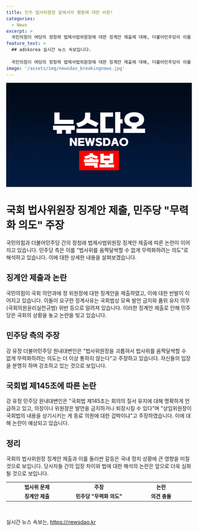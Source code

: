 ```yaml
---
title: 민주 법사위원장 앞에서의 행동에 대한 비판!
categories:
  - News
excerpt: >
  국민의힘이 여당의 정청래 법제사법위원장에 대한 징계안 제출에 대해, 더불어민주당이 이를 법사위원장을 괴롭혀 무력화하려는 의도라고 비난하고 있다. 정 위원장의 행동을 비판하며, 국회법의 내용을 상기시키는 게 동료 의원에 대한 겁박인지 물었다. 또한, 국민의힘에게 국회를 파행시키려는 의도인지 국민이 지켜보고 있다고 경고했다. 
feature_text: >
  ## adskorea 실시간 뉴스 속보입니다.

  국민의힘이 여당의 정청래 법제사법위원장에 대한 징계안 제출에 대해, 더불어민주당이 이를 법사위원장을 괴롭혀 무력화하려는 의도라고 비난하고 있다. 정 위원장의 행동을 비판하며, 국회법의 내용을 상기시키는 게 동료 의원에 대한 겁박인지 물었다. 또한, 국민의힘에게 국회를 파행시키려는 의도인지 국민이 지켜보고 있다고 경고했다. 
image: '/assets/img/newsdao_breakingnews.jpg'
---
```


<p><img src="/assets/img/newsdao_breakingnews.jpg" alt="adskorea 속보" /></p>

<h1 data-ke-size="size26">국회 법사위원장 징계안 제출, 민주당 "무력화 의도" 주장</h1>

<p data-ke-size="size16">국민의힘과 더불어민주당 간의 정청래 법제사법위원장 징계안 제출에 따른 논란이 이어지고 있습니다. 민주당 측은 이를 "법사위를 옴짝달싹할 수 없게 무력화하려는 의도"로 해석하고 있습니다. 이에 대한 상세한 내용을 살펴보겠습니다.</p>

<h2 data-ke-size="size24">징계안 제출과 논란</h2>

<p data-ke-size="size16">국민의힘이 국회 의안과에 정 위원장에 대한 징계안을 제출하였고, 이에 대한 반발이 이어지고 있습니다. 이들이 요구한 징계사유는 국회법상 모욕 발언 금지와 품위 유지 의무(국회의원윤리실천규범) 위반 등으로 알려져 있습니다. 이러한 징계안 제출로 인해 민주당은 국회의 상황을 놓고 논란을 빚고 있습니다.</p>

<h2 data-ke-size="size24">민주당 측의 주장</h2>

<p data-ke-size="size16">강 유정 더불어민주당 원내대변인은 "법사위원장을 괴롭혀서 법사위를 옴짝달싹할 수 없게 무력화하려는 의도는 더 이상 통하지 않는다"고 주장하고 있습니다. 자신들의 입장을 분명히 하며 강조하고 있는 것으로 보입니다.</p>

<h2 data-ke-size="size24">국회법 제145조에 따른 논란</h2>

<p data-ke-size="size16">강 유정 민주당 원내대변인은 "국회법 제145조는 회의의 질서 유지에 대해 명확하게 언급하고 있고, 의장이나 위원장은 발언을 금지하거나 퇴장시킬 수 있다"며 "상임위원장이 국회법의 내용을 상기시키는 게 동료 의원에 대한 겁박이냐"고 주장하였습니다. 이에 대해 논란이 예상되고 있습니다.</p>

<h2 data-ke-size="size24">정리</h2>

<p data-ke-size="size16">국회의 법사위원장 징계안 제출과 이를 둘러싼 갈등은 국내 정치 상황에 큰 영향을 미칠 것으로 보입니다. 당사자들 간의 입장 차이와 법에 대한 해석의 논란은 앞으로 더욱 심화될 것으로 보입니다.</p>

<table>
  <tbody>
    <tr>
      <td style="text-align: center; width: 250px; height: 17px;"><b>법사위 문제</b></td>
      <td style="text-align: center; width: 250px; height: 17px;"><b>주장</b></td>
      <td style="text-align: center; width: 250px; height: 17px;"><b>논란</b></td>
    </tr>
    <tr>
      <td style="text-align: center; height: 17px;"><b>징계안 제출</b></td>
      <td style="text-align: center; height: 17px;"><b>민주당 "무력화 의도"</b></td>
      <td style="text-align: center; height: 17px;"><b>의견 충돌</b></td>
    </tr>
  </tbody>
</table>

<p data-ke-size="size16">&nbsp;</p>
실시간 뉴스 속보는, <a href="https://newsdao.kr" rel="dofollow">https://newsdao.kr</a>


